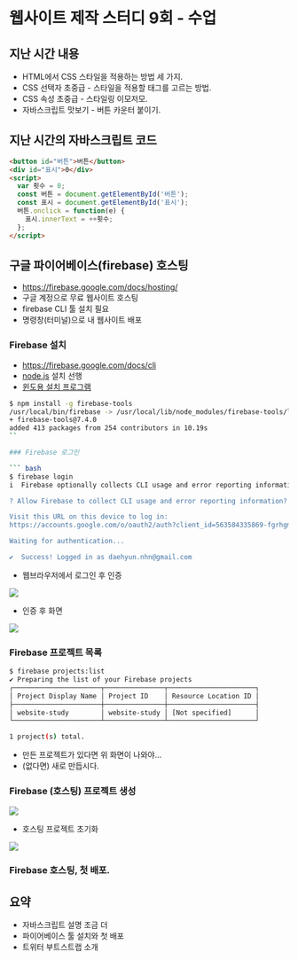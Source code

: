 # 웹사이트 제작 스터디 9회 - 수업

## 지난 시간 내용

* HTML에서 CSS 스타일을 적용하는 방법 세 가지.
* CSS 선택자 초중급 - 스타일을 적용할 태그를 고르는 방법.
* CSS 속성 초중급 - 스타일링 이모저모.
* 자바스크립트 맛보기 - 버튼 카운터 붙이기.

## 지난 시간의 자바스크립트 코드

``` html
<button id="버튼">버튼</button>
<div id="표시">0</div>
<script>
  var 횟수 = 0;
  const 버튼 = document.getElementById('버튼');
  const 표시 = document.getElementById('표시');
  버튼.onclick = function(e) {
    표시.innerText = ++횟수;
  };
</script>
```

## 구글 파이어베이스(firebase) 호스팅

* https://firebase.google.com/docs/hosting/
* 구글 계정으로 무료 웹사이트 호스팅
* firebase CLI 툴 설치 필요
* 명령창(터미널)으로 내 웹사이트 배포

### Firebase 설치

* https://firebase.google.com/docs/cli
* [node.js](https://nodejs.org/en/) 설치 선행
* [윈도용 설치 프로그램](https://github.com/abehaskins/firepit/releases/latest)

``` bash
$ npm install -g firebase-tools
/usr/local/bin/firebase -> /usr/local/lib/node_modules/firebase-tools/lib/bin/firebase.js
+ firebase-tools@7.4.0
added 413 packages from 254 contributors in 10.19s
``

### Firebase 로그인

``` bash
$ firebase login
i  Firebase optionally collects CLI usage and error reporting information to help improve our products. Data is collected in accordance with Google's privacy policy (https://policies.google.com/privacy) and is not used to identify you.

? Allow Firebase to collect CLI usage and error reporting information? No

Visit this URL on this device to log in:
https://accounts.google.com/o/oauth2/auth?client_id=563584335869-fgrhgmd47bqnekij5i8b5pr03ho849e6.apps.googleusercontent.com&scope=email%20openid%20https%3A%2F%2Fwww.googleapis.com%2Fauth%2Fcloudplatformprojects.readonly%20https%3A%2F%2Fwww.googleapis.com%2Fauth%2Ffirebase%20https%3A%2F%2Fwww.googleapis.com%2Fauth%2Fcloud-platform&response_type=code&state=1017418979&redirect_uri=http%3A%2F%2Flocalhost%3A9005

Waiting for authentication...

✔  Success! Logged in as daehyun.nhn@gmail.com
```

* 웹브라우저에서 로그인 후 인증

![](img/09-01-firebase-login.png)

* 인증 후 화면

![](img/09-02-firebase-login-ok.png)

### Firebase 프로젝트 목록

``` bash
$ firebase projects:list
✔ Preparing the list of your Firebase projects
┌──────────────────────┬───────────────┬──────────────────────┐
│ Project Display Name │ Project ID    │ Resource Location ID │
├──────────────────────┼───────────────┼──────────────────────┤
│ website-study        │ website-study │ [Not specified]      │
└──────────────────────┴───────────────┴──────────────────────┘

1 project(s) total.
```

* 만든 프로젝트가 있다면 위 화면이 나와야...
* (없다면) 새로 만듭시다.

### Firebase (호스팅) 프로젝트 생성

![](img/09-03-firebase-init.png)

* 호스팅 프로젝트 초기화

![](img/09-04-firebase-inited.png)


### Firebase 호스팅, 첫 배포.

## 요약

* 자바스크립트 설명 조금 더
* 파이어베이스 툴 설치와 첫 배포
* 트위터 부트스트랩 소개
